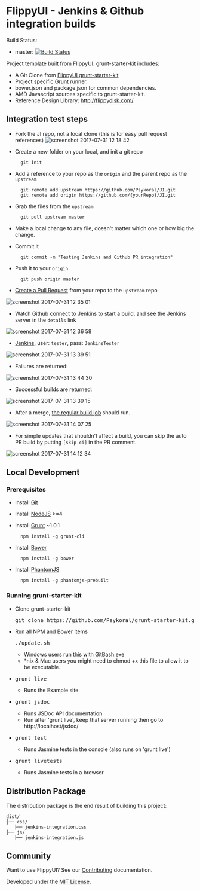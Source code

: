 FlippyUI - Jenkins & Github integration builds
====
Build Status:
- master: [![Build Status](http://build.flippydisk.com:8080/buildStatus/icon?job=Github-Auto-Build)](http://build.flippydisk.com:8080/job/Github-Auto-Build/)

Project template built from FlippyUI. grunt-starter-kit includes:

- A Git Clone from [FlippyUI grunt-starter-kit](https://github.com/Psykoral/grunt-starter-kit)
- Project specific Grunt runner.
- bower.json and package.json for common dependencies.
- AMD Javascript sources specific to grunt-starter-kit.
- Reference Design Library: http://flippydisk.com/

## Integration test steps
* Fork the JI repo, not a local clone (this is for easy pull request references)
	![screenshot 2017-07-31 12 18 42](https://user-images.githubusercontent.com/1676422/28794270-99f4c756-75ea-11e7-9b34-3e2ed711b8e3.png)
* Create a new folder on your local, and init a git repo 

		git init
		
* Add a reference to your repo as the `origin` and the parent repo as the `upstream`
		
		git remote add upstream https://github.com/Psykoral/JI.git
		git remote add origin https://github.com/{yourRepo}/JI.git

* Grab the files from the `upstream`
		
		git pull upstream master
		
* Make a local change to any file, doesn't matter which one or how big the change.
* Commit it

		git commit -m "Testing Jenkins and Github PR integration"
		
* Push it to your `origin`

		git push origin master
		
* [Create a Pull Request](https://github.com/Psykoral/JI/compare) from your repo to the `upstream` repo

![screenshot 2017-07-31 12 35 01](https://user-images.githubusercontent.com/1676422/28794880-c19e08a6-75ec-11e7-8519-e87074cb0934.png)

* Watch Github connect to Jenkins to start a build, and see the Jenkins server in the `details` link

![screenshot 2017-07-31 12 36 58](https://user-images.githubusercontent.com/1676422/28797421-1781602a-75f6-11e7-9d99-e96225eed8ba.png)

* [Jenkins](http://build.flippydisk.com:8080), user: `tester`, pass: `JenkinsTester`

![screenshot 2017-07-31 13 39 51](https://user-images.githubusercontent.com/1676422/28797491-5a2be530-75f6-11e7-8fe4-c47dcb318a8f.png)

* Failures are returned: 

![screenshot 2017-07-31 13 44 30](https://user-images.githubusercontent.com/1676422/28797512-6fde8fa4-75f6-11e7-9c3e-9ac82a79efb8.png)

* Successful builds are returned:

![screenshot 2017-07-31 13 39 15](https://user-images.githubusercontent.com/1676422/28797466-445ba9de-75f6-11e7-833b-6e63fdac8226.png)

* After a merge, [the regular build job](http://build.flippydisk.com:8080/job/Github-Auto-Build/) should run.

![screenshot 2017-07-31 14 07 25](https://user-images.githubusercontent.com/1676422/28798546-a9b063b2-75f9-11e7-97d1-5e3e387c8ca8.png)

* For simple updates that shouldn't affect a build, you can skip the auto PR build by putting `[skip ci]` in the PR comment.

![screenshot 2017-07-31 14 12 34](https://user-images.githubusercontent.com/1676422/28798780-649c024e-75fa-11e7-9aff-5a603c1dba61.png)

## Local Development

### Prerequisites

* Install [Git](https://git-scm.com/)
* Install [NodeJS](https://nodejs.org) >=4
* Install [Grunt](http://gruntjs.com/getting-started) ~1.0.1

		npm install -g grunt-cli

* Install [Bower](http://bower.io/)

		npm install -g bower

* Install [PhantomJS](http://phantomjs.org/download.html)

		npm install -g phantomjs-prebuilt

### Running grunt-starter-kit

* Clone grunt-starter-kit
	<pre>git clone https://github.com/Psykoral/grunt-starter-kit.git</pre>
* Run all NPM and Bower items
	<pre>./update.sh</pre>
	* Windows users run this with GitBash.exe
	* *nix & Mac users you might need to chmod +x this file to allow it to be executable.
* <pre>grunt live</pre>
	* Runs the Example site
* <pre>grunt jsdoc</pre>
	* Runs JSDoc API documentation
	* Run after 'grunt live', keep that server running then go to http://localhost/jsdoc/
* <pre>grunt test</pre>
	* Runs Jasmine tests in the console (also runs on 'grunt live')
* <pre>grunt livetests</pre>
	* Runs Jasmine tests in a browser

Distribution Package
-------
The distribution package is the end result of building this project:

    dist/
    ├── css/
       ├── jenkins-integration.css
    ├── js/
       ├── jenkins-integration.js

Community
-------

Want to use FlippyUI? See our [Contributing](https://github.com/Psykoral/grunt-starter-kit/blob/master/CONTRIBUTING.md) documentation.

Developed under the [MIT License](https://github.com/Psykoral/grunt-starter-kit/blob/master/LICENSE.txt).
